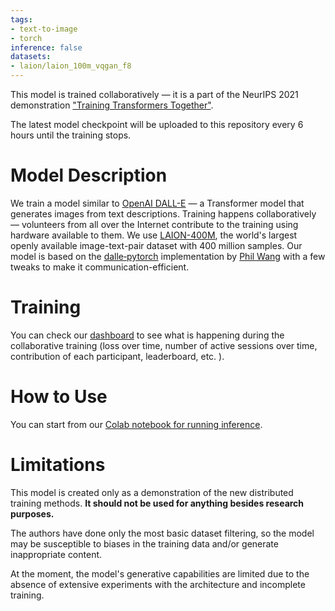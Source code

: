 ```yaml
---
tags:
- text-to-image
- torch
inference: false
datasets:
- laion/laion_100m_vqgan_f8
---
```


This model is trained collaboratively — it is a part of the NeurIPS 2021 demonstration ["Training Transformers Together"](https://training-transformers-together.github.io/).

The latest model checkpoint will be uploaded to this repository every 6 hours until the training stops.

# Model Description 

We train a model similar to [OpenAI DALL-E](https://openai.com/blog/dall-e/) — a Transformer model that generates images from text descriptions. Training happens collaboratively — volunteers from all over the Internet contribute to the training using hardware available to them. We use [LAION-400M](https://laion.ai/laion-400-open-dataset/), the world's largest openly available image-text-pair dataset with 400 million samples. Our model is based on the [dalle‑pytorch](https://github.com/lucidrains/DALLE-pytorch) implementation by [Phil Wang](https://github.com/lucidrains) with a few tweaks to make it communication-efficient. 

# Training

You can check our [dashboard](https://huggingface.co/spaces/training-transformers-together/Dashboard)  to see what is happening during the collaborative training (loss over time, number of active sessions over time, contribution of each participant, leaderboard, etc. ).

# How to Use 

You can start from our [Colab notebook for running inference](https://colab.research.google.com/drive/1Vkb-4nhEEH1a5vrKtpL4MTNiUTPdpPUl?usp=sharing).

#  Limitations

This model is created only as a demonstration of the new distributed training methods. **It should not be used for anything besides research purposes.**

The authors have done only the most basic dataset filtering, so the model may be susceptible to biases in the training data and/or generate inappropriate content.

At the moment, the model's generative capabilities are limited due to the absence of extensive experiments with the architecture and incomplete training.
